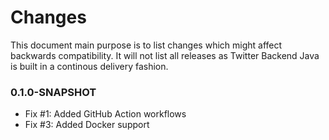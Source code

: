 # Changes

This document main purpose is to list changes which might affect backwards compatibility. 
It will not list all releases as Twitter Backend Java is built in a continous delivery fashion.

### 0.1.0-SNAPSHOT
* Fix #1: Added GitHub Action workflows
* Fix #3: Added Docker support
